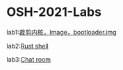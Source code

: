 # OSH-2021-Labs

lab1:[裁剪内核，Image，bootloader.img](lab1/docs/report.md)

lab2:[Rust shell](lab2/README.md)

lab3:[Chat room](lab3/README.md)